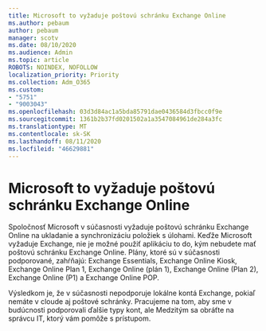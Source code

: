 ```yaml
---
title: Microsoft to vyžaduje poštovú schránku Exchange Online
ms.author: pebaum
author: pebaum
manager: scotv
ms.date: 08/10/2020
ms.audience: Admin
ms.topic: article
ROBOTS: NOINDEX, NOFOLLOW
localization_priority: Priority
ms.collection: Adm_O365
ms.custom:
- "5751"
- "9003043"
ms.openlocfilehash: 03d3d84ac1a5bda85791dae0436584d3fbcc0f9e
ms.sourcegitcommit: 1361b2b37fd0201502a1a3547084961de284a3fc
ms.translationtype: MT
ms.contentlocale: sk-SK
ms.lasthandoff: 08/11/2020
ms.locfileid: "46629881"
---
```

# <a name="microsoft-to-do-requires-an-exchange-online-mailbox"></a>Microsoft to vyžaduje poštovú schránku Exchange Online

Spoločnosť Microsoft v súčasnosti vyžaduje poštovú schránku Exchange Online na ukladanie a synchronizáciu položiek s úlohami. Keďže Microsoft vyžaduje Exchange, nie je možné použiť aplikáciu to do, kým nebudete mať poštovú schránku Exchange Online. Plány, ktoré sú v súčasnosti podporované, zahŕňajú: Exchange Essentials, Exchange Online Kiosk, Exchange Online Plan 1, Exchange Online (plán 1), Exchange Online (Plan 2), Exchange Online (P1) a Exchange Online POP.

Výsledkom je, že v súčasnosti nepodporuje lokálne kontá Exchange, pokiaľ nemáte v cloude aj poštové schránky. Pracujeme na tom, aby sme v budúcnosti podporovali ďalšie typy kont, ale Medzitým sa obráťte na správcu IT, ktorý vám pomôže s prístupom.